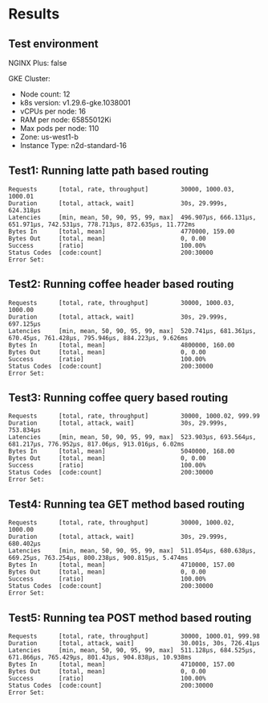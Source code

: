 # Results

## Test environment

NGINX Plus: false

GKE Cluster:

- Node count: 12
- k8s version: v1.29.6-gke.1038001
- vCPUs per node: 16
- RAM per node: 65855012Ki
- Max pods per node: 110
- Zone: us-west1-b
- Instance Type: n2d-standard-16

## Test1: Running latte path based routing

```text
Requests      [total, rate, throughput]         30000, 1000.03, 1000.01
Duration      [total, attack, wait]             30s, 29.999s, 624.318µs
Latencies     [min, mean, 50, 90, 95, 99, max]  496.907µs, 666.131µs, 651.971µs, 742.531µs, 778.713µs, 872.635µs, 11.772ms
Bytes In      [total, mean]                     4770000, 159.00
Bytes Out     [total, mean]                     0, 0.00
Success       [ratio]                           100.00%
Status Codes  [code:count]                      200:30000  
Error Set:
```

## Test2: Running coffee header based routing

```text
Requests      [total, rate, throughput]         30000, 1000.03, 1000.00
Duration      [total, attack, wait]             30s, 29.999s, 697.125µs
Latencies     [min, mean, 50, 90, 95, 99, max]  520.741µs, 681.361µs, 670.45µs, 761.428µs, 795.946µs, 884.223µs, 9.626ms
Bytes In      [total, mean]                     4800000, 160.00
Bytes Out     [total, mean]                     0, 0.00
Success       [ratio]                           100.00%
Status Codes  [code:count]                      200:30000  
Error Set:
```

## Test3: Running coffee query based routing

```text
Requests      [total, rate, throughput]         30000, 1000.02, 999.99
Duration      [total, attack, wait]             30s, 29.999s, 753.834µs
Latencies     [min, mean, 50, 90, 95, 99, max]  523.903µs, 693.564µs, 681.217µs, 776.952µs, 817.06µs, 913.016µs, 6.02ms
Bytes In      [total, mean]                     5040000, 168.00
Bytes Out     [total, mean]                     0, 0.00
Success       [ratio]                           100.00%
Status Codes  [code:count]                      200:30000  
Error Set:
```

## Test4: Running tea GET method based routing

```text
Requests      [total, rate, throughput]         30000, 1000.02, 1000.00
Duration      [total, attack, wait]             30s, 29.999s, 680.402µs
Latencies     [min, mean, 50, 90, 95, 99, max]  511.054µs, 680.638µs, 669.25µs, 763.254µs, 800.238µs, 900.815µs, 5.474ms
Bytes In      [total, mean]                     4710000, 157.00
Bytes Out     [total, mean]                     0, 0.00
Success       [ratio]                           100.00%
Status Codes  [code:count]                      200:30000  
Error Set:
```

## Test5: Running tea POST method based routing

```text
Requests      [total, rate, throughput]         30000, 1000.01, 999.98
Duration      [total, attack, wait]             30.001s, 30s, 726.41µs
Latencies     [min, mean, 50, 90, 95, 99, max]  511.128µs, 684.525µs, 671.866µs, 765.429µs, 801.43µs, 904.838µs, 10.938ms
Bytes In      [total, mean]                     4710000, 157.00
Bytes Out     [total, mean]                     0, 0.00
Success       [ratio]                           100.00%
Status Codes  [code:count]                      200:30000  
Error Set:
```
